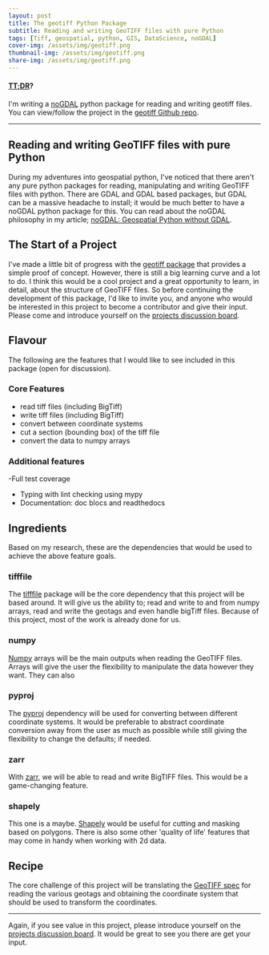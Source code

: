 ```yaml
---
layout: post
title: The geotiff Python Package
subtitle: Reading and writing GeoTIFF files with pure Python 
tags: [Tiff, geospatial, python, GIS, DataScience, noGDAL]
cover-img: /assets/img/geotiff.png
thumbnail-img: /assets/img/geotiff.png
share-img: /assets/img/geotiff.png
---
```


#### [TT;DR](https://kipcrossing.github.io/2020-12-22-TT-DR/)?

I'm writing a [noGDAL](https://kipcrossing.github.io/2021-01-03-noGDAL/) python package for reading and writing geotiff files. You can view/follow the project in the [geotiff Github repo](https://github.com/Open-Source-Agriculture/geotiff).

---

## Reading and writing GeoTIFF files with pure Python 

During my adventures into geospatial python, I've noticed that there aren't any pure python packages for reading, manipulating and writing GeoTIFF files with python. There are GDAL and GDAL based packages, but GDAL can be a massive headache to install; it would be much better to have a noGDAL python package for this. You can read about the noGDAL philosophy in my article; [noGDAL: Geospatial Python without GDAL](https://kipcrossing.github.io/2021-01-03-noGDAL/).

## The Start of a Project

I've made a little bit of progress with the [geotiff package](https://pypi.org/project/geotiff/) that provides a simple proof of concept. However, there is still a big learning curve and a lot to do. I think this would be a cool project and a great opportunity to learn, in detail, about the structure of GeoTIFF files. So before continuing the development of this package, I'd like to invite you, and anyone who would be interested in this project to become a contributor and give their input. Please come and introduce yourself on the [projects discussion board](https://github.com/Open-Source-Agriculture/geotiff/discussions/4). 

## Flavour

The following are the features that I would like to see included in this package (open for discussion).

### Core Features

- read tiff files (including BigTiff)
- write tiff files (including BigTiff)
- convert between coordinate systems
- cut a section (bounding box) of the tiff file
- convert the data to numpy arrays

### Additional features 

-Full test coverage
- Typing with lint checking using mypy
- Documentation: doc blocs and readthedocs

## Ingredients 

Based on my research, these are the dependencies that would be used to achieve the above feature goals. 

### tifffile

The [tifffile](https://pypi.org/project/tifffile/) package will be the core dependency that this project will be based around. It will give us the ability to; read and write to and from numpy arrays, read and write the geotags and even handle bigTiff files. Because of this project, most of the work is already done for us.  

### numpy

[Numpy](https://pypi.org/project/numpy/) arrays will be the main outputs when reading the GeoTIFF files. Arrays will give the user the flexibility to manipulate the data however they want. They can also 

### pyproj

The [pyproj](https://pypi.org/project/pyproj/) dependency will be used for converting between different coordinate systems. It would be preferable to abstract coordinate conversion away from the user as much as possible while still giving the flexibility to change the defaults; if needed. 

### zarr
With [zarr](https://pypi.org/project/zarr/), we will be able to read and write BigTIFF files. This would be a game-changing feature.  

### shapely
This one is a maybe. [Shapely](https://pypi.org/project/Shapely/) would be useful for cutting and masking based on polygons. There is also some other 'quality of life' features that may come in handy when working with 2d data. 

## Recipe

The core challenge of this project will be translating the [GeoTIFF spec](https://github.com/Open-Source-Agriculture/geotiff/blob/main/docs/geotif_spec.md) for reading the various geotags and obtaining the coordinate system that should be used to transform the coordinates. 

---

Again, if you see value in this project, please introduce yourself on the [projects discussion board](https://github.com/Open-Source-Agriculture/geotiff/discussions/4). It would be great to see you there are get your input.